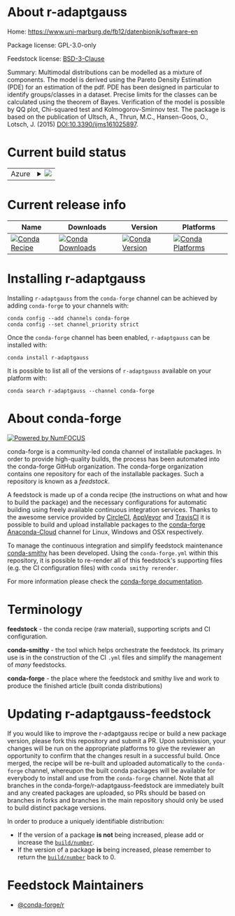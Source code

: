 About r-adaptgauss
==================

Home: https://www.uni-marburg.de/fb12/datenbionik/software-en

Package license: GPL-3.0-only

Feedstock license: [BSD-3-Clause](https://github.com/conda-forge/r-adaptgauss-feedstock/blob/master/LICENSE.txt)

Summary: Multimodal distributions can be modelled as a mixture of components. The model is derived using the Pareto Density Estimation (PDE) for an estimation of the pdf. PDE has been designed in particular to identify groups/classes in a dataset. Precise limits for the classes can be calculated using the theorem of Bayes. Verification of the model is possible by QQ plot, Chi-squared test and Kolmogorov-Smirnov test. The package is based on the publication of Ultsch, A., Thrun, M.C., Hansen-Goos, O., Lotsch, J. (2015)  <DOI:10.3390/ijms161025897>.

Current build status
====================


<table>
    
  <tr>
    <td>Azure</td>
    <td>
      <details>
        <summary>
          <a href="https://dev.azure.com/conda-forge/feedstock-builds/_build/latest?definitionId=12940&branchName=master">
            <img src="https://dev.azure.com/conda-forge/feedstock-builds/_apis/build/status/r-adaptgauss-feedstock?branchName=master">
          </a>
        </summary>
        <table>
          <thead><tr><th>Variant</th><th>Status</th></tr></thead>
          <tbody><tr>
              <td>linux_64_r_base3.6</td>
              <td>
                <a href="https://dev.azure.com/conda-forge/feedstock-builds/_build/latest?definitionId=12940&branchName=master">
                  <img src="https://dev.azure.com/conda-forge/feedstock-builds/_apis/build/status/r-adaptgauss-feedstock?branchName=master&jobName=linux&configuration=linux_64_r_base3.6" alt="variant">
                </a>
              </td>
            </tr><tr>
              <td>linux_64_r_base4.0</td>
              <td>
                <a href="https://dev.azure.com/conda-forge/feedstock-builds/_build/latest?definitionId=12940&branchName=master">
                  <img src="https://dev.azure.com/conda-forge/feedstock-builds/_apis/build/status/r-adaptgauss-feedstock?branchName=master&jobName=linux&configuration=linux_64_r_base4.0" alt="variant">
                </a>
              </td>
            </tr><tr>
              <td>osx_64_r_base3.6</td>
              <td>
                <a href="https://dev.azure.com/conda-forge/feedstock-builds/_build/latest?definitionId=12940&branchName=master">
                  <img src="https://dev.azure.com/conda-forge/feedstock-builds/_apis/build/status/r-adaptgauss-feedstock?branchName=master&jobName=osx&configuration=osx_64_r_base3.6" alt="variant">
                </a>
              </td>
            </tr><tr>
              <td>osx_64_r_base4.0</td>
              <td>
                <a href="https://dev.azure.com/conda-forge/feedstock-builds/_build/latest?definitionId=12940&branchName=master">
                  <img src="https://dev.azure.com/conda-forge/feedstock-builds/_apis/build/status/r-adaptgauss-feedstock?branchName=master&jobName=osx&configuration=osx_64_r_base4.0" alt="variant">
                </a>
              </td>
            </tr><tr>
              <td>win_64_r_base3.6</td>
              <td>
                <a href="https://dev.azure.com/conda-forge/feedstock-builds/_build/latest?definitionId=12940&branchName=master">
                  <img src="https://dev.azure.com/conda-forge/feedstock-builds/_apis/build/status/r-adaptgauss-feedstock?branchName=master&jobName=win&configuration=win_64_r_base3.6" alt="variant">
                </a>
              </td>
            </tr><tr>
              <td>win_64_r_base4.0</td>
              <td>
                <a href="https://dev.azure.com/conda-forge/feedstock-builds/_build/latest?definitionId=12940&branchName=master">
                  <img src="https://dev.azure.com/conda-forge/feedstock-builds/_apis/build/status/r-adaptgauss-feedstock?branchName=master&jobName=win&configuration=win_64_r_base4.0" alt="variant">
                </a>
              </td>
            </tr>
          </tbody>
        </table>
      </details>
    </td>
  </tr>
</table>

Current release info
====================

| Name | Downloads | Version | Platforms |
| --- | --- | --- | --- |
| [![Conda Recipe](https://img.shields.io/badge/recipe-r--adaptgauss-green.svg)](https://anaconda.org/conda-forge/r-adaptgauss) | [![Conda Downloads](https://img.shields.io/conda/dn/conda-forge/r-adaptgauss.svg)](https://anaconda.org/conda-forge/r-adaptgauss) | [![Conda Version](https://img.shields.io/conda/vn/conda-forge/r-adaptgauss.svg)](https://anaconda.org/conda-forge/r-adaptgauss) | [![Conda Platforms](https://img.shields.io/conda/pn/conda-forge/r-adaptgauss.svg)](https://anaconda.org/conda-forge/r-adaptgauss) |

Installing r-adaptgauss
=======================

Installing `r-adaptgauss` from the `conda-forge` channel can be achieved by adding `conda-forge` to your channels with:

```
conda config --add channels conda-forge
conda config --set channel_priority strict
```

Once the `conda-forge` channel has been enabled, `r-adaptgauss` can be installed with:

```
conda install r-adaptgauss
```

It is possible to list all of the versions of `r-adaptgauss` available on your platform with:

```
conda search r-adaptgauss --channel conda-forge
```


About conda-forge
=================

[![Powered by NumFOCUS](https://img.shields.io/badge/powered%20by-NumFOCUS-orange.svg?style=flat&colorA=E1523D&colorB=007D8A)](http://numfocus.org)

conda-forge is a community-led conda channel of installable packages.
In order to provide high-quality builds, the process has been automated into the
conda-forge GitHub organization. The conda-forge organization contains one repository
for each of the installable packages. Such a repository is known as a *feedstock*.

A feedstock is made up of a conda recipe (the instructions on what and how to build
the package) and the necessary configurations for automatic building using freely
available continuous integration services. Thanks to the awesome service provided by
[CircleCI](https://circleci.com/), [AppVeyor](https://www.appveyor.com/)
and [TravisCI](https://travis-ci.com/) it is possible to build and upload installable
packages to the [conda-forge](https://anaconda.org/conda-forge)
[Anaconda-Cloud](https://anaconda.org/) channel for Linux, Windows and OSX respectively.

To manage the continuous integration and simplify feedstock maintenance
[conda-smithy](https://github.com/conda-forge/conda-smithy) has been developed.
Using the ``conda-forge.yml`` within this repository, it is possible to re-render all of
this feedstock's supporting files (e.g. the CI configuration files) with ``conda smithy rerender``.

For more information please check the [conda-forge documentation](https://conda-forge.org/docs/).

Terminology
===========

**feedstock** - the conda recipe (raw material), supporting scripts and CI configuration.

**conda-smithy** - the tool which helps orchestrate the feedstock.
                   Its primary use is in the construction of the CI ``.yml`` files
                   and simplify the management of *many* feedstocks.

**conda-forge** - the place where the feedstock and smithy live and work to
                  produce the finished article (built conda distributions)


Updating r-adaptgauss-feedstock
===============================

If you would like to improve the r-adaptgauss recipe or build a new
package version, please fork this repository and submit a PR. Upon submission,
your changes will be run on the appropriate platforms to give the reviewer an
opportunity to confirm that the changes result in a successful build. Once
merged, the recipe will be re-built and uploaded automatically to the
`conda-forge` channel, whereupon the built conda packages will be available for
everybody to install and use from the `conda-forge` channel.
Note that all branches in the conda-forge/r-adaptgauss-feedstock are
immediately built and any created packages are uploaded, so PRs should be based
on branches in forks and branches in the main repository should only be used to
build distinct package versions.

In order to produce a uniquely identifiable distribution:
 * If the version of a package **is not** being increased, please add or increase
   the [``build/number``](https://docs.conda.io/projects/conda-build/en/latest/resources/define-metadata.html#build-number-and-string).
 * If the version of a package **is** being increased, please remember to return
   the [``build/number``](https://docs.conda.io/projects/conda-build/en/latest/resources/define-metadata.html#build-number-and-string)
   back to 0.

Feedstock Maintainers
=====================

* [@conda-forge/r](https://github.com/conda-forge/r/)

